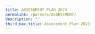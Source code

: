 ```yaml
---
title: ASSESSMENT PLAN 2023
permalink: /parents/ASSESSMENT/
description: ""
third_nav_title: Assessment Plan 2023
---
```



